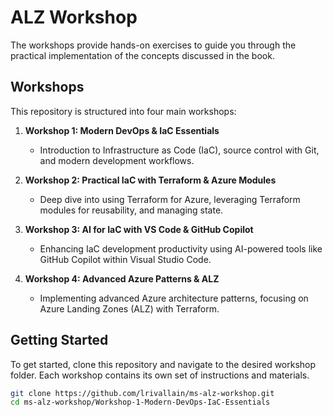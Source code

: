 # ALZ Workshop

The workshops provide hands-on exercises to guide you through the practical implementation of the concepts discussed in the book.

## Workshops

This repository is structured into four main workshops:

1.  **Workshop 1: Modern DevOps & IaC Essentials**
    - Introduction to Infrastructure as Code (IaC), source control with Git, and modern development workflows.

2.  **Workshop 2: Practical IaC with Terraform & Azure Modules**
    - Deep dive into using Terraform for Azure, leveraging Terraform modules for reusability, and managing state.

3.  **Workshop 3: AI for IaC with VS Code & GitHub Copilot**
    - Enhancing IaC development productivity using AI-powered tools like GitHub Copilot within Visual Studio Code.

4.  **Workshop 4: Advanced Azure Patterns & ALZ**
    - Implementing advanced Azure architecture patterns, focusing on Azure Landing Zones (ALZ) with Terraform.

## Getting Started

To get started, clone this repository and navigate to the desired workshop folder. Each workshop contains its own set of instructions and materials.

```bash
git clone https://github.com/lrivallain/ms-alz-workshop.git
cd ms-alz-workshop/Workshop-1-Modern-DevOps-IaC-Essentials
```